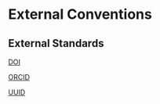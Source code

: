 # External Conventions

## External Standards

[DOI](./DOI.md)  

[ORCID](./ORCID.md)  

[UUID](./UUID.md)  

